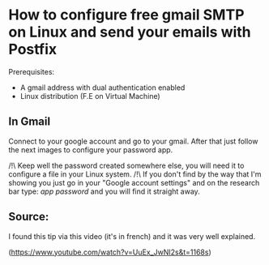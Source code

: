 # How to configure free gmail SMTP on Linux and send your emails with Postfix

Prerequisites: 
- A gmail address with dual authentication enabled 
- Linux distribution (F.E on Virtual Machine)


## In Gmail

Connect to your google account and go to your gmail. After that just follow the next images to configure your password app.  

/!\ Keep well the password created somewhere else, you will need it to configure a file in your Linux system.
/!\ If you don't find by the way that I'm showing you just go in your "Google account settings" and on the research bar type: _app password_ and you will find it straight away.


## Source:

I found this tip via this video (it's in french) and it was very well explained.

(https://www.youtube.com/watch?v=UuEx_JwNI2s&t=1168s)
